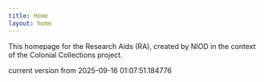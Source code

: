```yaml
---
title: Home
layout: home
---
```


This homepage for the Research Aids (RA), created by NIOD in the context of the Colonial Collections project. 


current version from 2025-09-16 01:07:51.184776